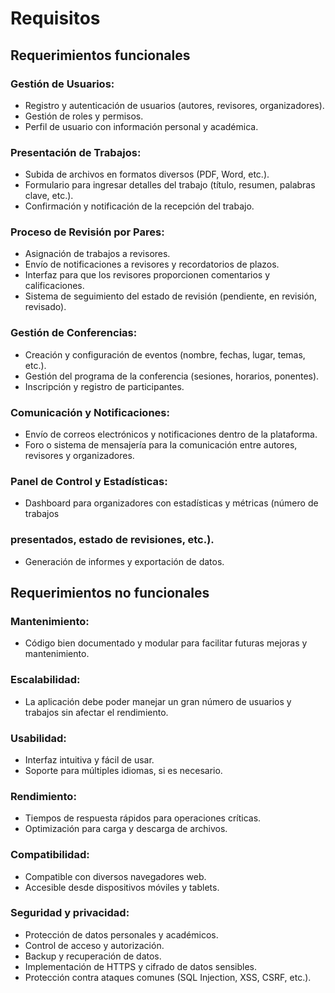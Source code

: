# Requisitos
## Requerimientos funcionales
### Gestión de Usuarios:
- Registro y autenticación de usuarios (autores, revisores, organizadores).
- Gestión de roles y permisos.
- Perfil de usuario con información personal y académica.
### Presentación de Trabajos:
- Subida de archivos en formatos diversos (PDF, Word, etc.).
- Formulario para ingresar detalles del trabajo (título, resumen, palabras clave, etc.).
- Confirmación y notificación de la recepción del trabajo.
### Proceso de Revisión por Pares:
- Asignación de trabajos a revisores.
- Envío de notificaciones a revisores y recordatorios de plazos.
- Interfaz para que los revisores proporcionen comentarios y calificaciones.
- Sistema de seguimiento del estado de revisión (pendiente, en revisión, revisado).
### Gestión de Conferencias:
- Creación y configuración de eventos (nombre, fechas, lugar, temas, etc.).
- Gestión del programa de la conferencia (sesiones, horarios, ponentes).
- Inscripción y registro de participantes.
### Comunicación y Notificaciones:
- Envío de correos electrónicos y notificaciones dentro de la plataforma.
- Foro o sistema de mensajería para la comunicación entre autores, revisores y organizadores.
### Panel de Control y Estadísticas:
- Dashboard para organizadores con estadísticas y métricas (número de trabajos
### presentados, estado de revisiones, etc.).
- Generación de informes y exportación de datos.
## Requerimientos no funcionales
### Mantenimiento:
- Código bien documentado y modular para facilitar futuras mejoras y mantenimiento.
### Escalabilidad:
- La aplicación debe poder manejar un gran número de usuarios y trabajos sin afectar el rendimiento.
### Usabilidad:
- Interfaz intuitiva y fácil de usar.
- Soporte para múltiples idiomas, si es necesario.
### Rendimiento:
- Tiempos de respuesta rápidos para operaciones críticas.
- Optimización para carga y descarga de archivos.
### Compatibilidad:
- Compatible con diversos navegadores web.
- Accesible desde dispositivos móviles y tablets.
### Seguridad y privacidad:
- Protección de datos personales y académicos.
- Control de acceso y autorización.
- Backup y recuperación de datos.
- Implementación de HTTPS y cifrado de datos sensibles.
- Protección contra ataques comunes (SQL Injection, XSS, CSRF, etc.).